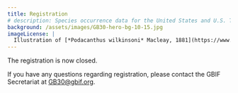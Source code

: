 ```yaml
---
title: Registration
# description: Species occurrence data for the United States and U.S. Territories.
background: /assets/images/GB30-hero-bg-10-15.jpg
imageLicense: |
  Illustration of [*Podacanthus wilkinsoni* Macleay, 1881](https://www.gbif.org/species/1413050) from Australian insects. Brooks, 1907. Via the [Biodiversity Heritage Library](https://flic.kr/p/c5gx7j)
---
```


The registration is now closed.  

If you have any questions regarding registration, please contact the GBIF Secretariat at [GB30@gbif.org](mailto:GB30@gbif.org).
 
